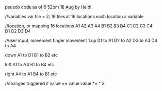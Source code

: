 psuedo code as of 6:52pm 18 Aug
by Heidi

//variables
var tile = 2;
16 tiles at 16 locations
each location a variable

//location, or mapping
16 locations
A1 A2 A3 A4
B1 B2 B3 B4
C1 C2 C3 C4
D1 D2 D3 D4

//user input, movement
finger movement
1.up
D1 to A1
D2 to A2
D3 to A3
D4 to A4

down
A1 to D1
B1 to B2
etc 

left
A1 to A4
B1 to B4
etc

right
A4 to A1
B4 to B1
etc

//changes triggered
if value == value
  value *= * 2